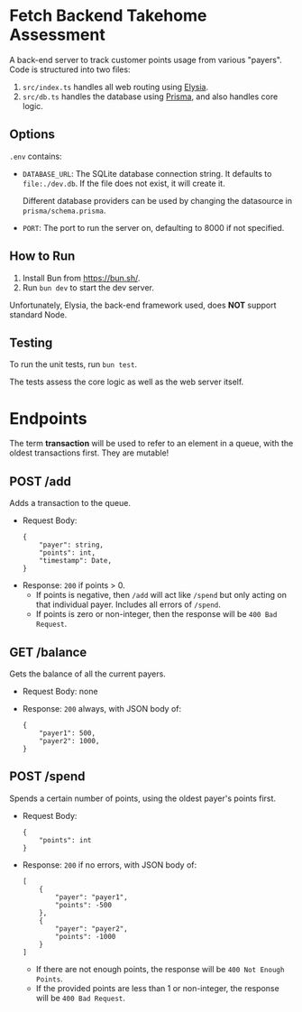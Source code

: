 # Fetch Backend Takehome Assessment

A back-end server to track customer points usage from various "payers". Code is structured into two files:

1. `src/index.ts` handles all web routing using [Elysia](https://elysiajs.com/).
2. `src/db.ts` handles the database using [Prisma](https://www.prisma.io/), and also handles core logic.

## Options

`.env` contains:

-   `DATABASE_URL`: The SQLite database connection string. It defaults to `file:./dev.db`. If the
    file does not exist, it will create it.

    Different database providers can be used by changing
    the datasource in `prisma/schema.prisma`.

-   `PORT`: The port to run the server on, defaulting to 8000 if not specified.

## How to Run

1. Install Bun from https://bun.sh/.
2. Run `bun dev` to start the dev server.

Unfortunately, Elysia, the back-end framework used, does **NOT** support standard Node.

## Testing

To run the unit tests, run `bun test`.

The tests assess the core logic as well as the web server itself.

# Endpoints

The term **transaction** will be used to refer to an element in a queue, with the oldest
transactions first. They are mutable!

## POST /add

Adds a transaction to the queue.

-   Request Body:
    ```
    {
        "payer": string,
        "points": int,
        "timestamp": Date,
    }
    ```
-   Response: `200` if points > 0.
    -   If points is negative, then `/add` will act like `/spend` but only acting on that
        individual payer. Includes all errors of `/spend`.
    -   If points is zero or non-integer, then the response will be `400 Bad Request`.

## GET /balance

Gets the balance of all the current payers.

-   Request Body: none
-   Response: `200` always, with JSON body of:

    ```
    {
        "payer1": 500,
        "payer2": 1000,
    }
    ```

## POST /spend

Spends a certain number of points, using the oldest payer's points first.

-   Request Body:

    ```
    {
        "points": int
    }
    ```

-   Response: `200` if no errors, with JSON body of:

    ```
    [
        {
            "payer": "payer1",
            "points": -500
        },
        {
            "payer": "payer2",
            "points": -1000
        }
    ]
    ```

    -   If there are not enough points, the response will be `400 Not Enough Points`.
    -   If the provided points are less than 1 or non-integer, the response will be `400 Bad Request`.
